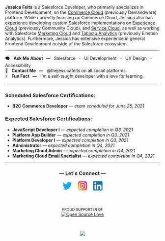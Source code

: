 </div> 

<strong>Jessica Felts</strong> is a Salesforce Developer, who primarily specializes in Frontend Development, on the [Commerce Cloud](https://www.salesforce.com/products/commerce-cloud/overview/) (previously Demandware) platform. While currently focusing on Commerce Cloud, Jessica also has experience developing custom Salesforce implementations on [Experience Cloud](https://www.salesforce.com/products/experience-cloud/overview/) (previously Community Cloud), and [Service Cloud](https://www.salesforce.com/products/service-cloud/overview/), as well as working with Salesforce [Marketing Cloud](https://www.salesforce.com/products/marketing-cloud/overview/) and [Tableau Analytics](https://www.salesforce.com/products/analytics/overview/) (previously Einstein Analytics). Furthermore, Jessica has extensive experience in general Frontend Development outside of the Salesforce ecosystem.
<br /><hr>
🗨️ &nbsp; <strong>Ask Me About &nbsp; &mdash;</strong> &nbsp; Salesforce &nbsp; <strong>&centerdot;</strong> &nbsp; UI Development &nbsp; <strong>&centerdot;</strong> &nbsp; UX Design &nbsp; <strong>&centerdot;</strong> &nbsp; Accessibility<br />
💌 &nbsp; <strong>Contact Me &nbsp; &mdash;</strong> &nbsp; @thejessicafelts on all social platforms.<br />
⚡ &nbsp; <strong>Fun Fact &nbsp; &mdash;</strong> &nbsp; I'm a self-taught developer with a love for learning.
<br />

<div style="display:hidden">
<hr>
<h3>Scheduled Salesforce Certifications:</h3>
<ul>
  <li><strong>B2C Commerce Developer</strong> &mdash; <em>exam scheduled for June 25, 2021</em></li>
</ul>
<h3>Expected Salesforce Certifications:</h3>
<ul>
  <li><strong>JavaScript Developer I</strong> &mdash; <em>expected completion in Q3, 2021</em></li>
  <li><strong>Platform App Builder</strong> &mdash; <em>expected completion in Q3, 2021</em></li>
  <li><strong>Platform Developer I</strong> &mdash; <em>expected completion in Q3, 2021</em></li>
  <li><strong>Administrator</strong> &mdash; <em>expected completion in Q4, 2021</em></li>
  <li><strong>Marketing Cloud Admin</strong> &mdash; <em>expected completion in Q4, 2021</em></li>
  <li><strong>Marketing Cloud Email Specialist</strong> &mdash; <em>expected completion in Q4, 2021</em></li>
</ul>
</div>
  
<hr>
<div align="center">
  
### &mdash; Let's Connect &mdash;

[![Twitter @thejessicafelts](https://raw.githubusercontent.com/thejessicafelts/thejessicafelts/master/icon-twitter.png)](https://www.twitter.com/thejessicafelts) &nbsp; &nbsp; [![Instagram @thejessicafelts](https://raw.githubusercontent.com/thejessicafelts/thejessicafelts/master/icon-instagram.png)](https://www.instagram.com/thejessicafelts) &nbsp; &nbsp; [![LinkedIn @thejessicafelts](https://raw.githubusercontent.com/thejessicafelts/thejessicafelts/master/icon-linkedin.png)](https://www.linkedin.com/in/thejessicafelts)

</div>

<div align="center">

  <br />
  
<sub>PROUD SUPPORTER OF</sub><br/>
[![Open Source Love](https://firstcontributions.github.io/open-source-badges/badges/open-source-v1/open-source-200x33.png)](https://github.com/firstcontributions/open-source-badges)

  <br />

![](https://komarev.com/ghpvc/?username=thejessicafelts&label=Visitors&color=cd395e)

</div>
